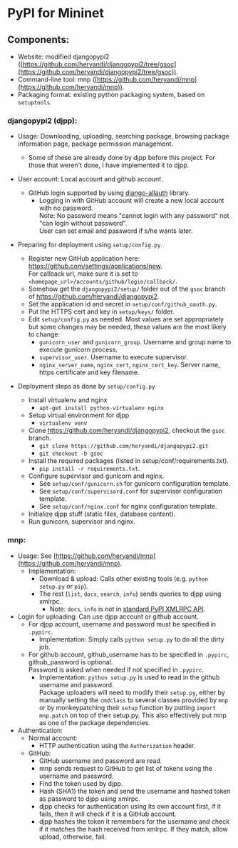# PyPI for Mininet

## Components:
- Website: modified djangopypi2 ([https://github.com/heryandi/djangopypi2/tree/gsoc](https://github.com/heryandi/djangopypi2/tree/gsoc)).
- Command-line tool: mnp ([https://github.com/heryandi/mnp](https://github.com/heryandi/mnp)).
- Packaging format: existing python packaging system, based on `setuptools`.

### djangopypi2 (djpp):
- Usage: Downloading, uploading, searching package, browsing package information page, package permission management.
  - Some of these are already done by djpp before this project. For those that weren't done, I have implemented it to djpp.
- User account: Local account and github account.
  - GitHub login supported by using [django-allauth](https://github.com/pennersr/django-allauth) library.
     - Logging in with GitHub account will create a new local account with no password.  
       Note: No password means "cannot login with any password" not "can login without password".  
       User can set email and password if s/he wants later.
- Preparing for deployment using `setup/config.py`.
  - Register new GitHub application here: https://github.com/settings/applications/new.  
    For callback url, make sure it is set to `<homepage_url>/accounts/github/login/callback/`.
  - Somehow get the `djangopypi2/setup/` folder out of the `gsoc` branch of https://github.com/heryandi/djangopypi2.
  - Set the application id and secret in `setup/conf/github_oauth.py`.
  - Put the HTTPS cert and key in `setup/keys/` folder.
  - Edit `setup/config.py` as needed. Most values are set appropriately but some changes may be needed, these values are the most likely to change:
     - `gunicorn_user` and `gunicorn_group`. Username and group name to execute gunicorn process.
     - `supervisor_user`. Username to execute supervisor.
     - `nginx_server_name`, `nginx_cert`, `nginx_cert_key`. Server name, https certificate and key filename.

- Deployment steps as done by `setup/config.py`
  - Install virtualenv and nginx
     - `apt-get install python-virtualenv nginx`
  - Setup virtual environment for djpp
     - `virtualenv venv`
  - Clone https://github.com/heryandi/djangopypi2, checkout the `gsoc` branch.
     - `git clone https://github.com/heryandi/djangopypi2.git`
     - `git checkout -b gsoc`
  - Install the required packages (listed in setup/conf/requirements.txt).
     - `pip install -r requirements.txt`.
  - Configure supervisor and gunicorn and nginx.
     - See `setup/conf/gunicorn.sh` for gunicorn configuration template.
     - See `setup/conf/supervisord.conf` for supervisor configuration template.
     - See `setup/conf/nginx.conf` for nginx configuration template.
  - Initialize djpp stuff (static files, database content).
  - Run gunicorn, supervisor and nginx.
  
### mnp:
- Usage: See [https://github.com/heryandi/mnp](https://github.com/heryandi/mnp).
  - Implementation:
     - Download & upload: Calls other existing tools (e.g. `python setup.py` or `pip`).
     - The rest (`list`, `docs`, `search`, `info`) sends queries to djpp using xmlrpc.
         - Note: `docs`, `info` is not in [standard PyPI XMLRPC API](http://wiki.python.org/moin/PyPIXmlRpc).
- Login for uploading: Can use djpp account or github account.
  - For djpp account, username and password must be specified in `.pypirc`.
     - Implementation: Simply calls `python setup.py` to do all the dirty job.
  - For github account, github_username has to be specified in `.pypirc`, github_password is optional.  
    Password is asked when needed if not specified in `.pypirc`.
     - Implementation: `python setup.py` is used to read in the github username and password.  
       Package uploaders will need to modify their `setup.py`, either by manually setting the `cmdclass` to several classes provided by `mnp` or by monkeypatching their `setup` function by putting `import mnp.patch` on top of their setup.py. This also effectively put mnp as one of the package dependencies.
- Authentication:
  - Normal account:
     - HTTP authentication using the `Authorization` header.
  - GitHub:
     - GitHub username and password are read.
     - mnp sends request to GitHub to get list of tokens using the username and password.
     - Find the token used by djpp.
     - Hash (SHA1) the token and send the username and hashed token as password to djpp using xmlrpc.
     - djpp checks for authentication using its own account first, if it fails, then it will check if it is a GitHub account.
     - djpp hashes the token it remembers for the username and check if it matches the hash received from xmlrpc. If they match, allow upload, otherwise, fail.